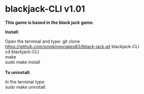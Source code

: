 # blackjack-CLI v1.01 
	
<b>This game is based in the black jack game.</b>

<b>Install:</b><br/>

Open the terminal and type: 
git clone https://github.com/smokingsnakes83/tblack-jack.git blackjack-CLI<br>
cd blackjack-CLI<br>
make<br>
sudo make install
<br><br>
<b>To uninstall:</b><br/>

In the terminal type:<br>
sudo make uninstall.
